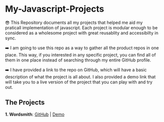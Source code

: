 # My-Javascript-Projects
😎 This Repository documents all my projects that helped me aid my praticall implementation of javascript. Each project is modular enough to be considered as a wholesome project with great reusablity and accessibilty in sync.

➡️ I am going to use this repo as a way to gather all the product repos in one place. This way, if you interested in any specific project, you can find all of them in one place instead of searching through my entire GitHub profile.

➡️ I have provided a link to the repo on GitHub, which will have a basic description of what the project is all about. I also provided a demo link that will take you to a live version of the project that you can play with and try out.

## The Projects

**1. Wordsmith**: [GitHub](https://github.com/Radiant690/wordsmith) | [Demo](https://radiant690.github.io/wordsmith/)
